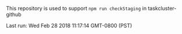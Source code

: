 This repository is used to support `npm run checkStaging` in taskcluster-github

Last run: Wed Feb 28 2018 11:17:14 GMT-0800 (PST)